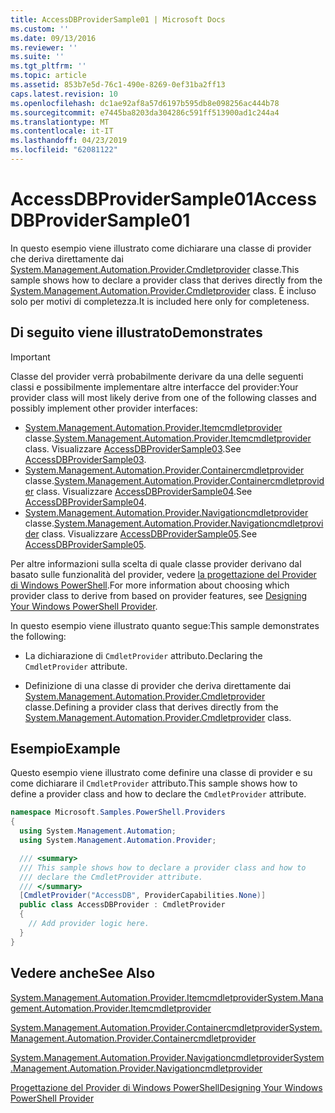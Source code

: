 ```yaml
---
title: AccessDBProviderSample01 | Microsoft Docs
ms.custom: ''
ms.date: 09/13/2016
ms.reviewer: ''
ms.suite: ''
ms.tgt_pltfrm: ''
ms.topic: article
ms.assetid: 853b7e5d-76c1-490e-8269-0ef31ba2ff13
caps.latest.revision: 10
ms.openlocfilehash: dc1ae92af8a57d6197b595db8e098256ac444b78
ms.sourcegitcommit: e7445ba8203da304286c591ff513900ad1c244a4
ms.translationtype: MT
ms.contentlocale: it-IT
ms.lasthandoff: 04/23/2019
ms.locfileid: "62081122"
---
```

# <a name="accessdbprovidersample01"></a><span data-ttu-id="512c1-102">AccessDBProviderSample01</span><span class="sxs-lookup"><span data-stu-id="512c1-102">AccessDBProviderSample01</span></span>

<span data-ttu-id="512c1-103">In questo esempio viene illustrato come dichiarare una classe di provider che deriva direttamente dai [System.Management.Automation.Provider.Cmdletprovider](/dotnet/api/System.Management.Automation.Provider.CmdletProvider) classe.</span><span class="sxs-lookup"><span data-stu-id="512c1-103">This sample shows how to declare a provider class that derives directly from the [System.Management.Automation.Provider.Cmdletprovider](/dotnet/api/System.Management.Automation.Provider.CmdletProvider) class.</span></span> <span data-ttu-id="512c1-104">È incluso solo per motivi di completezza.</span><span class="sxs-lookup"><span data-stu-id="512c1-104">It is included here only for completeness.</span></span>

## <a name="demonstrates"></a><span data-ttu-id="512c1-105">Di seguito viene illustrato</span><span class="sxs-lookup"><span data-stu-id="512c1-105">Demonstrates</span></span>

> [!IMPORTANT]
> <span data-ttu-id="512c1-106">Classe del provider verrà probabilmente derivare da una delle seguenti classi e possibilmente implementare altre interfacce del provider:</span><span class="sxs-lookup"><span data-stu-id="512c1-106">Your provider class will most likely derive from one of the following classes and possibly implement other provider interfaces:</span></span>
>
> -   <span data-ttu-id="512c1-107">[System.Management.Automation.Provider.Itemcmdletprovider](/dotnet/api/System.Management.Automation.Provider.ItemCmdletProvider) classe.</span><span class="sxs-lookup"><span data-stu-id="512c1-107">[System.Management.Automation.Provider.Itemcmdletprovider](/dotnet/api/System.Management.Automation.Provider.ItemCmdletProvider) class.</span></span> <span data-ttu-id="512c1-108">Visualizzare [AccessDBProviderSample03](./accessdbprovidersample03.md).</span><span class="sxs-lookup"><span data-stu-id="512c1-108">See [AccessDBProviderSample03](./accessdbprovidersample03.md).</span></span>
> -   <span data-ttu-id="512c1-109">[System.Management.Automation.Provider.Containercmdletprovider](/dotnet/api/System.Management.Automation.Provider.ContainerCmdletProvider) classe.</span><span class="sxs-lookup"><span data-stu-id="512c1-109">[System.Management.Automation.Provider.Containercmdletprovider](/dotnet/api/System.Management.Automation.Provider.ContainerCmdletProvider) class.</span></span> <span data-ttu-id="512c1-110">Visualizzare [AccessDBProviderSample04](./accessdbprovidersample04.md).</span><span class="sxs-lookup"><span data-stu-id="512c1-110">See [AccessDBProviderSample04](./accessdbprovidersample04.md).</span></span>
> -   <span data-ttu-id="512c1-111">[System.Management.Automation.Provider.Navigationcmdletprovider](/dotnet/api/System.Management.Automation.Provider.NavigationCmdletProvider) classe.</span><span class="sxs-lookup"><span data-stu-id="512c1-111">[System.Management.Automation.Provider.Navigationcmdletprovider](/dotnet/api/System.Management.Automation.Provider.NavigationCmdletProvider) class.</span></span> <span data-ttu-id="512c1-112">Visualizzare [AccessDBProviderSample05](./accessdbprovidersample05.md).</span><span class="sxs-lookup"><span data-stu-id="512c1-112">See [AccessDBProviderSample05](./accessdbprovidersample05.md).</span></span>
>
> <span data-ttu-id="512c1-113">Per altre informazioni sulla scelta di quale classe provider derivano dal basato sulle funzionalità del provider, vedere [la progettazione del Provider di Windows PowerShell](./provider-types.md).</span><span class="sxs-lookup"><span data-stu-id="512c1-113">For more information about choosing which provider class to derive from based on provider features, see [Designing Your Windows PowerShell Provider](./provider-types.md).</span></span>

<span data-ttu-id="512c1-114">In questo esempio viene illustrato quanto segue:</span><span class="sxs-lookup"><span data-stu-id="512c1-114">This sample demonstrates the following:</span></span>

- <span data-ttu-id="512c1-115">La dichiarazione di `CmdletProvider` attributo.</span><span class="sxs-lookup"><span data-stu-id="512c1-115">Declaring the `CmdletProvider` attribute.</span></span>

- <span data-ttu-id="512c1-116">Definizione di una classe di provider che deriva direttamente dai [System.Management.Automation.Provider.Cmdletprovider](/dotnet/api/System.Management.Automation.Provider.CmdletProvider) classe.</span><span class="sxs-lookup"><span data-stu-id="512c1-116">Defining a provider class that derives directly from the [System.Management.Automation.Provider.Cmdletprovider](/dotnet/api/System.Management.Automation.Provider.CmdletProvider) class.</span></span>

## <a name="example"></a><span data-ttu-id="512c1-117">Esempio</span><span class="sxs-lookup"><span data-stu-id="512c1-117">Example</span></span>

<span data-ttu-id="512c1-118">Questo esempio viene illustrato come definire una classe di provider e su come dichiarare il `CmdletProvider` attributo.</span><span class="sxs-lookup"><span data-stu-id="512c1-118">This sample shows how to define a provider class and how to declare the `CmdletProvider` attribute.</span></span>

```csharp
namespace Microsoft.Samples.PowerShell.Providers
{
  using System.Management.Automation;
  using System.Management.Automation.Provider;

  /// <summary>
  /// This sample shows how to declare a provider class and how to
  /// declare the CmdletProvider attribute.
  /// </summary>
  [CmdletProvider("AccessDB", ProviderCapabilities.None)]
  public class AccessDBProvider : CmdletProvider
  {
    // Add provider logic here.
  }
}
```

## <a name="see-also"></a><span data-ttu-id="512c1-119">Vedere anche</span><span class="sxs-lookup"><span data-stu-id="512c1-119">See Also</span></span>

[<span data-ttu-id="512c1-120">System.Management.Automation.Provider.Itemcmdletprovider</span><span class="sxs-lookup"><span data-stu-id="512c1-120">System.Management.Automation.Provider.Itemcmdletprovider</span></span>](/dotnet/api/System.Management.Automation.Provider.ItemCmdletProvider)

[<span data-ttu-id="512c1-121">System.Management.Automation.Provider.Containercmdletprovider</span><span class="sxs-lookup"><span data-stu-id="512c1-121">System.Management.Automation.Provider.Containercmdletprovider</span></span>](/dotnet/api/System.Management.Automation.Provider.ContainerCmdletProvider)

[<span data-ttu-id="512c1-122">System.Management.Automation.Provider.Navigationcmdletprovider</span><span class="sxs-lookup"><span data-stu-id="512c1-122">System.Management.Automation.Provider.Navigationcmdletprovider</span></span>](/dotnet/api/System.Management.Automation.Provider.NavigationCmdletProvider)

[<span data-ttu-id="512c1-123">Progettazione del Provider di Windows PowerShell</span><span class="sxs-lookup"><span data-stu-id="512c1-123">Designing Your Windows PowerShell Provider</span></span>](./provider-types.md)